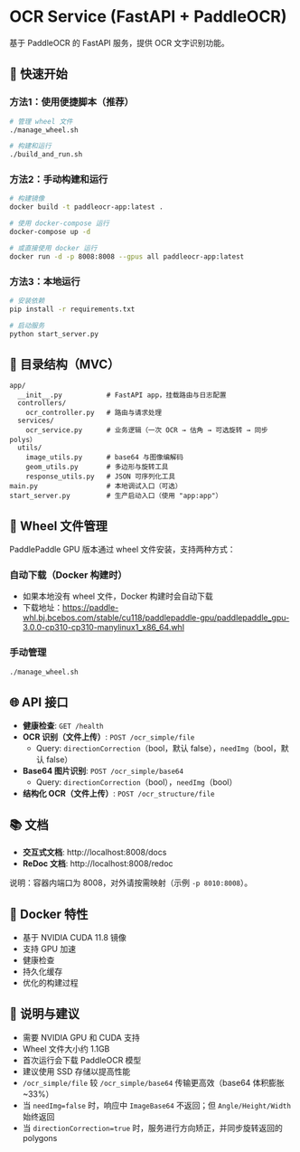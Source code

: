# OCR Service (FastAPI + PaddleOCR)

基于 PaddleOCR 的 FastAPI 服务，提供 OCR 文字识别功能。

## 🚀 快速开始

### 方法1：使用便捷脚本（推荐）

```bash
# 管理 wheel 文件
./manage_wheel.sh

# 构建和运行
./build_and_run.sh
```

### 方法2：手动构建和运行

```bash
# 构建镜像
docker build -t paddleocr-app:latest .

# 使用 docker-compose 运行
docker-compose up -d

# 或直接使用 docker 运行
docker run -d -p 8008:8008 --gpus all paddleocr-app:latest
```

### 方法3：本地运行

```bash
# 安装依赖
pip install -r requirements.txt

# 启动服务
python start_server.py
```

## 📁 目录结构（MVC）

```
app/
  __init__.py           # FastAPI app，挂载路由与日志配置
  controllers/
    ocr_controller.py   # 路由与请求处理
  services/
    ocr_service.py      # 业务逻辑（一次 OCR → 估角 → 可选旋转 → 同步 polys）
  utils/
    image_utils.py      # base64 与图像编解码
    geom_utils.py       # 多边形与旋转工具
    response_utils.py   # JSON 可序列化工具
main.py                 # 本地调试入口（可选）
start_server.py         # 生产启动入口（使用 "app:app"）
```

## 🔧 Wheel 文件管理

PaddlePaddle GPU 版本通过 wheel 文件安装，支持两种方式：

### 自动下载（Docker 构建时）
- 如果本地没有 wheel 文件，Docker 构建时会自动下载
- 下载地址：https://paddle-whl.bj.bcebos.com/stable/cu118/paddlepaddle-gpu/paddlepaddle_gpu-3.0.0-cp310-cp310-manylinux1_x86_64.whl

### 手动管理
```bash
./manage_wheel.sh
```

## 🌐 API 接口

- **健康检查**: `GET /health`
- **OCR 识别（文件上传）**: `POST /ocr_simple/file`
  - Query: `directionCorrection`（bool，默认 false），`needImg`（bool，默认 false）
- **Base64 图片识别**: `POST /ocr_simple/base64`
  - Query: `directionCorrection`（bool），`needImg`（bool）
- **结构化 OCR（文件上传）**: `POST /ocr_structure/file`

## 📚 文档

- **交互式文档**: http://localhost:8008/docs
- **ReDoc 文档**: http://localhost:8008/redoc

说明：容器内端口为 8008，对外请按需映射（示例 `-p 8010:8008`）。

## 🐳 Docker 特性

- 基于 NVIDIA CUDA 11.8 镜像
- 支持 GPU 加速
- 健康检查
- 持久化缓存
- 优化的构建过程

## 📝 说明与建议

- 需要 NVIDIA GPU 和 CUDA 支持
- Wheel 文件大小约 1.1GB
- 首次运行会下载 PaddleOCR 模型
- 建议使用 SSD 存储以提高性能
- `/ocr_simple/file` 较 `/ocr_simple/base64` 传输更高效（base64 体积膨胀 ~33%）
- 当 `needImg=false` 时，响应中 `ImageBase64` 不返回；但 `Angle/Height/Width` 始终返回
- 当 `directionCorrection=true` 时，服务进行方向矫正，并同步旋转返回的 polygons
